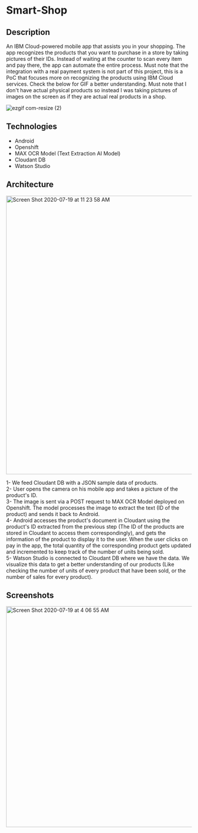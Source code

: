 # Smart-Shop
## Description
An IBM Cloud-powered mobile app that assists you in your shopping. The app recognizes the products that you want to purchase in a store by taking pictures of their IDs. Instead of waiting at the counter to scan every item and pay there, the app can automate the entire process. Must note that the integration with a real payment system is not part of this project, this is a PoC that focuses more on recognizing the products using IBM Cloud services. Check the below for GIF a better understanding. Must note that I don't have actual physical products so instead I was taking pictures of images on the screen as if they are actual real products in a shop.


![ezgif com-resize (2)](https://user-images.githubusercontent.com/15332386/88187913-33faaf80-cc48-11ea-9e19-bf4c04812720.gif)
 

## Technologies
- Android
- Openshift
- MAX OCR Model (Text Extraction AI Model)
- Cloudant DB
- Watson Studio

## Architecture
<img width="754" alt="Screen Shot 2020-07-19 at 11 23 58 AM" src="https://user-images.githubusercontent.com/15332386/87869682-abafac80-c9b2-11ea-8c5e-b039d0711c84.png">

1- We feed Cloudant DB with a JSON sample data of products. <br>
2- User opens the camera on his mobile app and takes a picture of the product's ID.<br>
3- The image is sent via a POST request to MAX OCR Model deployed on Openshift. The model processes the image to extract the text (ID of the product) and sends it back to Android.<br>
4- Android accesses the product's document in Cloudant using the product's ID extracted from the previous step (The ID of the products are stored in Cloudant to access them correspondingly), and gets the information of the product to display it to the user. When the user clicks on pay in the app, the total quantity of the corresponding product gets updated and incremented to keep track of the number of units being sold.<br>
5- Watson Studio is connected to Cloudant DB where we have the data. We visualize this data to get a better understanding of our products (Like checking the number of units of every product that have been sold, or the number of sales for every product).<br>

## Screenshots

<img width="598" alt="Screen Shot 2020-07-19 at 4 06 55 AM" src="https://user-images.githubusercontent.com/15332386/87864120-5e611a00-c975-11ea-87f1-6e94c82dcec4.png">
